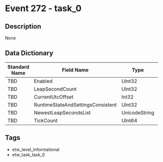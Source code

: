 # Event 272 - task_0

## Description
None

## Data Dictionary
|Standard Name|Field Name|Type|Description|Sample Value|
|---|---|---|---|---|
|TBD|Enabled|UInt32|None|`None`|
|TBD|LeapSecondCount|UInt32|None|`None`|
|TBD|CurrentUtcOffset|Int32|None|`None`|
|TBD|RuntimeStateAndSettingsConsistent|UInt32|None|`None`|
|TBD|NewestLeapSecondsList|UnicodeString|None|`None`|
|TBD|TickCount|UInt64|None|`None`|

## Tags
* etw_level_Informational
* etw_task_task_0